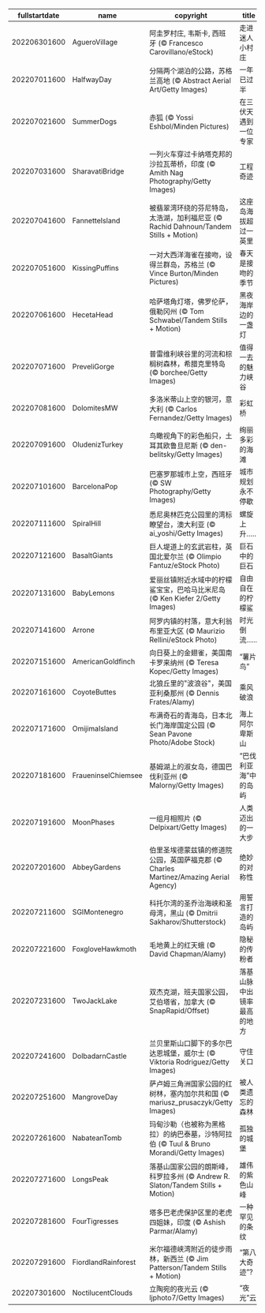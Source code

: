 |fullstartdate|name|copyright|title|image|
|--|--|--|--|--|
202206301600|AgueroVillage|阿圭罗村庄, 韦斯卡, 西班牙 (© Francesco Carovillano/eStock)|走进迷人小村庄|![](/zh-CN/2022/07/202206301600AgueroVillage.jpg)|
202207011600|HalfwayDay|分隔两个湖泊的公路，苏格兰高地 (© Abstract Aerial Art/Getty Images)|一年已过半|![](/zh-CN/2022/07/202207011600HalfwayDay.jpg)|
202207021600|SummerDogs|赤狐 (© Yossi Eshbol/Minden Pictures)|在三伏天遇到一位专家|![](/zh-CN/2022/07/202207021600SummerDogs.jpg)|
202207031600|SharavatiBridge|一列火车穿过卡纳塔克邦的沙拉瓦蒂桥，印度 (© Amith Nag Photography/Getty Images)|工程奇迹|![](/zh-CN/2022/07/202207031600SharavatiBridge.jpg)|
202207041600|FannetteIsland|被翡翠湾环绕的芬尼特岛，太浩湖，加利福尼亚 (© Rachid Dahnoun/Tandem Stills + Motion)|这座岛海拔超过一英里|![](/zh-CN/2022/07/202207041600FannetteIsland.jpg)|
202207051600|KissingPuffins|一对大西洋海雀在接吻，设得兰群岛，苏格兰 (© Vince Burton/Minden Pictures)|春天是接吻的季节|![](/zh-CN/2022/07/202207051600KissingPuffins.jpg)|
202207061600|HecetaHead|哈萨塔角灯塔，佛罗伦萨，俄勒冈州 (© Tom Schwabel/Tandem Stills + Motion)|黑夜海岸边的一盏灯|![](/zh-CN/2022/07/202207061600HecetaHead.jpg)|
202207071600|PreveliGorge|普雷维利峡谷里的河流和棕榈树森林，希腊克里特岛 (© borchee/Getty Images)|值得一去的魅力峡谷|![](/zh-CN/2022/07/202207071600PreveliGorge.jpg)|
202207081600|DolomitesMW|多洛米蒂山上空的银河，意大利 (© Carlos Fernandez/Getty Images)|彩虹桥|![](/zh-CN/2022/07/202207081600DolomitesMW.jpg)|
202207091600|OludenizTurkey|鸟瞰视角下的彩色船只，土耳其欧鲁旦尼斯 (© den-belitsky/Getty Images)|绚丽多彩的海滩|![](/zh-CN/2022/07/202207091600OludenizTurkey.jpg)|
202207101600|BarcelonaPop|巴塞罗那城市上空，西班牙 (© SW Photography/Getty Images)|城市规划永不停歇|![](/zh-CN/2022/07/202207101600BarcelonaPop.jpg)|
202207111600|SpiralHill|悉尼奥林匹克公园里的湾标瞭望台，澳大利亚 (© ai_yoshi/Getty Images)|螺旋上升……|![](/zh-CN/2022/07/202207111600SpiralHill.jpg)|
202207121600|BasaltGiants|巨人堤道上的玄武岩柱，英国北爱尔兰 (© Olimpio Fantuz/eStock Photo)|巨石中的巨石|![](/zh-CN/2022/07/202207121600BasaltGiants.jpg)|
202207131600|BabyLemons|爱丽丝镇附近水域中的柠檬鲨宝宝，巴哈马比米尼岛 (© Ken Kiefer 2/Getty Images)|自由自在的柠檬鲨|![](/zh-CN/2022/07/202207131600BabyLemons.jpg)|
202207141600|Arrone|阿罗内镇的村落，意大利翁布里亚大区 (© Maurizio Rellini/eStock Photo)|时光倒流......|![](/zh-CN/2022/07/202207141600Arrone.jpg)|
202207151600|AmericanGoldfinch|向日葵上的金翅雀，美国南卡罗来纳州 (© Teresa Kopec/Getty Images)|“薯片鸟”|![](/zh-CN/2022/07/202207151600AmericanGoldfinch.jpg)|
202207161600|CoyoteButtes|北狼丘里的"波浪谷"，美国亚利桑那州 (© Dennis Frates/Alamy)|乘风破浪|![](/zh-CN/2022/07/202207161600CoyoteButtes.jpg)|
202207171600|OmijimaIsland|布满奇石的青海岛，日本北长门海岸国定公园 (© Sean Pavone Photo/Adobe Stock)|海上阿尔卑斯山|![](/zh-CN/2022/07/202207171600OmijimaIsland.jpg)|
202207181600|FraueninselChiemsee|基姆湖上的淑女岛，德国巴伐利亚州 (© Malorny/Getty Images)|“巴伐利亚海”中的岛屿|![](/zh-CN/2022/07/202207181600FraueninselChiemsee.jpg)|
202207191600|MoonPhases|一组月相照片 (© Delpixart/Getty Images)|人类迈出的一大步|![](/zh-CN/2022/07/202207191600MoonPhases.jpg)|
202207201600|AbbeyGardens|伯里圣埃德蒙兹镇的修道院公园，英国萨福克郡 (© Charles Martinez/Amazing Aerial Agency)|绝妙的对称性|![](/zh-CN/2022/07/202207201600AbbeyGardens.jpg)|
202207211600|SGIMontenegro|科托尔湾的圣乔治海峡和圣母湾，黑山 (© Dmitrii Sakharov/Shutterstock)|用誓言打造的岛屿|![](/zh-CN/2022/07/202207211600SGIMontenegro.jpg)|
202207221600|FoxgloveHawkmoth|毛地黄上的红天蛾 (© David Chapman/Alamy)|隐秘的传粉者|![](/zh-CN/2022/07/202207221600FoxgloveHawkmoth.jpg)|
202207231600|TwoJackLake|双杰克湖，班夫国家公园，艾伯塔省，加拿大 (© SnapRapid/Offset)|落基山脉中出镜率最高的地方|![](/zh-CN/2022/07/202207231600TwoJackLake.jpg)|
202207241600|DolbadarnCastle|兰贝里斯山口脚下的多尔巴达恩城堡，威尔士 (© Viktoria Rodriguez/Getty Images)|守住关口|![](/zh-CN/2022/07/202207241600DolbadarnCastle.jpg)|
202207251600|MangroveDay|萨卢姆三角洲国家公园的红树林，塞内加尔共和国 (© mariusz_prusaczyk/Getty Images)|被人类遗忘的森林|![](/zh-CN/2022/07/202207251600MangroveDay.jpg)|
202207261600|NabateanTomb|玛甸沙勒（也被称为黑格拉）的纳巴泰墓，沙特阿拉伯 (© Tuul & Bruno Morandi/Getty Images)|孤独的城堡|![](/zh-CN/2022/07/202207261600NabateanTomb.jpg)|
202207271600|LongsPeak|落基山国家公园的朗斯峰，科罗拉多州 (© Andrew R. Slaton/Tandem Stills + Motion)|雄伟的紫色山峰|![](/zh-CN/2022/07/202207271600LongsPeak.jpg)|
202207281600|FourTigresses|塔多巴老虎保护区里的老虎四姐妹，印度 (© Ashish Parmar/Alamy)|一种罕见的条纹|![](/zh-CN/2022/07/202207281600FourTigresses.jpg)|
202207291600|FiordlandRainforest|米尔福德峡湾附近的徒步雨林，新西兰 (© Jim Patterson/Tandem Stills + Motion)|“第八大奇迹”?|![](/zh-CN/2022/07/202207291600FiordlandRainforest.jpg)|
202207301600|NoctilucentClouds|立陶宛的夜光云 (© ljphoto7/Getty Images)|“夜光”云|![](/zh-CN/2022/07/202207301600NoctilucentClouds.jpg)|
